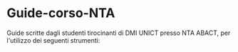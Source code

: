 # Guide-corso-NTA
Guide scritte dagli studenti tirocinanti di DMI UNICT presso NTA ABACT, per l'utilizzo dei seguenti strumenti:
